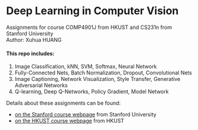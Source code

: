 # Deep Learning in Computer Vision
Assignments for course COMP4901J from HKUST and CS231n from Stanford University<br />
Author: Xuhua HUANG

#### This repo includes: #### 
1. Image Classification, kNN, SVM, Softmax, Neural Network
2. Fully-Connected Nets, Batch Normalization, Dropout, Convolutional Nets
3. Image Captioning, Network Visualization, Style Transfer, Generative Adversarial Networks
4. Q-learning, Deep Q-Networks, Policy Gradient, Model Network

Details about these assignments can be found:
* [on the Stanford course webpage](http://cs231n.github.io/) from Stanford University
* [on the HKUST course webpage](https://course.cse.ust.hk/comp4901j/Password_Only/programs/index.html) from HKUST


